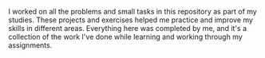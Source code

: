 I worked on all the problems and small tasks in this repository as part of my studies. These projects and exercises helped me practice and improve my skills in different areas. Everything here was completed by me, and it's a collection of the work I've done while learning and working through my assignments.
